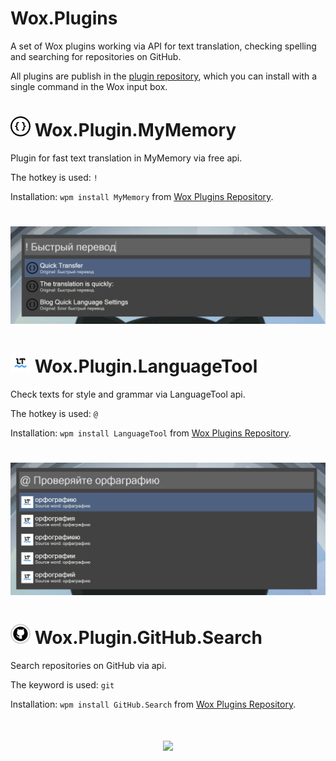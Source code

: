 # Wox.Plugins

A set of Wox plugins working via API for text translation, checking spelling and searching for repositories on GitHub.

All plugins are publish in the [plugin repository](http://www.wox.one/u/70837), which you can install with a single command in the Wox input box.

<h1 align="left">
    <img src="src/Wox.Plugin.MyMemory/logo.png" width="32" />
    Wox.Plugin.MyMemory
</h1>

Plugin for fast text translation in MyMemory via free api.

The hotkey is used: `!`

Installation: `wpm install MyMemory` from [Wox Plugins Repository](http://www.wox.one/plugin/427).

<h1 align="center">
    <img src="src/Wox.Plugin.MyMemory/mymemory.jpg"/>
</h1>

<h1 align="left">
    <img src="src/Wox.Plugin.LanguageTool/logo.png" width="32" />
    Wox.Plugin.LanguageTool
</h1>

Check texts for style and grammar via LanguageTool api.

The hotkey is used: `@`

Installation: `wpm install LanguageTool` from [Wox Plugins Repository](http://www.wox.one/plugin/428).

<h1 align="center">
    <img src="src/Wox.Plugin.LanguageTool/languagetool.jpg"/>
</h1>

<h1 align="left">
    <img src="src/Wox.Plugin.GitHub.Search/logo.png" width="32" />
    Wox.Plugin.GitHub.Search
</h1>

Search repositories on GitHub via api.

The keyword is used: `git`

Installation: `wpm install GitHub.Search` from [Wox Plugins Repository](http://www.wox.one/plugin/429).

<h1 align="center">
    <img src="src/Wox.Plugin.LanguageTool/githubsearch.jpg"/>
</h1>